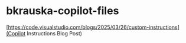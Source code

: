 # bkrauska-copilot-files

[https://code.visualstudio.com/blogs/2025/03/26/custom-instructions](Copilot Instructions Blog Post)